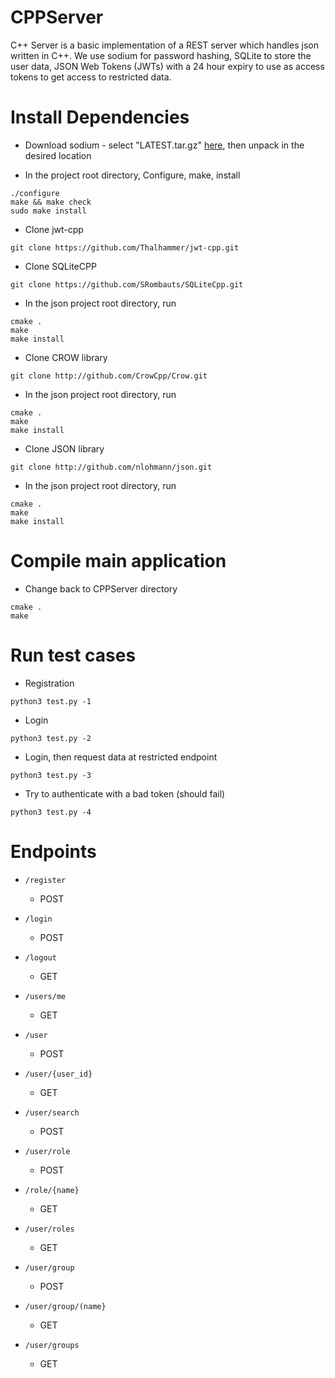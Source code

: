 # CPPServer
C++ Server is a basic implementation of a REST server which handles json written in C++.  We use sodium for password hashing, SQLite to store the user data, JSON Web Tokens (JWTs) with a 24 hour expiry to use as access tokens to get access to restricted data.

# Install Dependencies

* Download sodium - select "LATEST.tar.gz" [here](https://download.libsodium.org/libsodium/releases/), then unpack in the desired location

* In the project root directory, Configure, make, install
```
./configure
make && make check
sudo make install
```

* Clone jwt-cpp
```
git clone https://github.com/Thalhammer/jwt-cpp.git
```

* Clone SQLiteCPP

```
git clone https://github.com/SRombauts/SQLiteCpp.git
```

* In the json project root directory, run

```
cmake .
make
make install
```

* Clone CROW library

```
git clone http://github.com/CrowCpp/Crow.git
```

* In the json project root directory, run

```
cmake .
make
make install
```

* Clone JSON library

```
git clone http://github.com/nlohmann/json.git
```

* In the json project root directory, run

```
cmake .
make
make install
```

# Compile main application

* Change back to CPPServer directory
```
cmake .
make
```

# Run test cases

* Registration
```
python3 test.py -1
```

* Login 
```
python3 test.py -2
```

* Login, then request data at restricted endpoint 
```
python3 test.py -3
```

* Try to authenticate with a bad token (should fail) 
```
python3 test.py -4
```

# Endpoints

- `/register`
    - POST

- `/login`
    - POST

- `/logout`
    - GET

- `/users/me`
    - GET

- `/user`
    - POST

- `/user/{user_id}`
    - GET

- `/user/search`
    - POST

- `/user/role`
    - POST

- `/role/{name}`
    - GET

- `/user/roles`
    - GET

- `/user/group`
    - POST

- `/user/group/(name}`
    - GET

- `/user/groups`
    - GET
